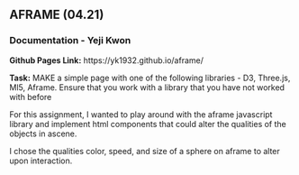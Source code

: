 ## AFRAME (04.21) #

### Documentation - Yeji Kwon #

<p><b>Github Pages Link:</b> https://yk1932.github.io/aframe/</p>

<b>Task:</b>
MAKE a simple page with one of the following libraries - D3, Three.js, Ml5, Aframe. Ensure that you work with a library that you have not worked with before

<p>For this assignment, I wanted to play around with the aframe javascript library and implement html components that could alter the qualities of the objects in ascene.</p>

<p>I chose the qualities color, speed, and size of a sphere on aframe to alter upon interaction.</p>
